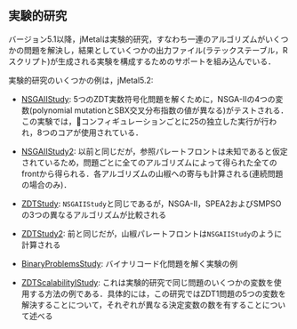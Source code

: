 ## 実験的研究

バージョン5.1以降，jMetalは実験的研究，すなわち一連のアルゴリズムがいくつかの問題を解決し，結果としていくつかの出力ファイル(ラテックステーブル，Rスクリプト)が生成される実験を構成するためのサポートを組み込んでいる．

実験的研究のいくつかの例は，jMetal5.2:

- [NSGAIIStudy](https://github.com/jMetal/jMetal/blob/jmetal-5.2/jmetal-exec/src/main/java/org/uma/jmetal/experiment/NSGAIIStudy.java): 5つのZDT実数符号化問題を解くために，NSGA-IIの4つの変数(polynomial mutationとSBX交叉分布指数の値が異なる)がテストされる．この実験では，コンフィギュレーションごとに25の独立した実行が行われ，8つのコアが使用されている．

- [NSGAIIStudy2](https://github.com/jMetal/jMetal/blob/jmetal-5.2/jmetal-exec/src/main/java/org/uma/jmetal/experiment/NSGAIIStudy2.java): 以前と同じだが，参照パレートフロントは未知であると仮定されているため，問題ごとに全てのアルゴリズムによって得られた全てのfrontから得られる．各アルゴリズムの山椒への寄与も計算される(連続問題の場合のみ)．

- [ZDTStudy](https://github.com/jMetal/jMetal/blob/jmetal-5.2/jmetal-exec/src/main/java/org/uma/jmetal/experiment/ZDTStudy.java): `NSGAIIStudy`と同じであるが，NSGA-II，SPEA2およびSMPSOの3つの異なるアルゴリズムが比較される

- [ZDTStudy2](https://github.com/jMetal/jMetal/blob/jmetal-5.2/jmetal-exec/src/main/java/org/uma/jmetal/experiment/ZDTStudy2.java): 前と同じだが，山椒パレートフロントは`NSGAIIStudy`のように計算される

- [BinaryProblemsStudy](https://github.com/jMetal/jMetal/blob/jmetal-5.2/jmetal-exec/src/main/java/org/uma/jmetal/experiment/BinaryProblemsStudy.java): バイナリコード化問題を解く実験の例

- [ZDTScalabilityIStudy](https://github.com/jMetal/jMetal/blob/jmetal-5.2/jmetal-exec/src/main/java/org/uma/jmetal/experiment/ZDTScalabilityIStudy.java): これは実験的研究で同じ問題のいくつかの変数を使用する方法の例である．具体的には，この研究ではZDT1問題の5つの変数を解決することについて，それぞれが異なる決定変数の数を有することについて述べる
